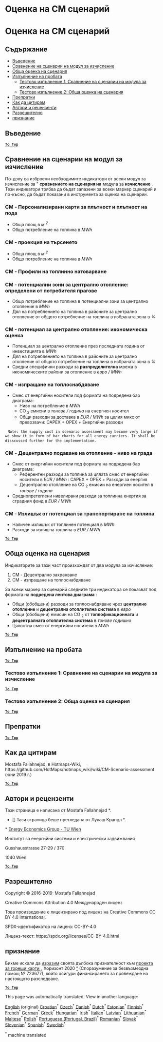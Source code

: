 <h1> <a class="anchor" id="cm-scenario-assessment" href="#cm-scenario-assessment"><i class="fa fa-link"></i></a> Оценка на СМ сценарий </h1><h1> <a class="anchor" id="cm-scenario-assessment" href="#cm-scenario-assessment"><i class="fa fa-link"></i></a> Оценка на СМ сценарий </h1><h2> <a class="anchor" id="table-of-contents" href="#table-of-contents"><i class="fa fa-link"></i></a> Съдържание </h2><ul><li> <a href="#introduction">Въведение</a> </li><li> <a href="#calculation-module-scenario-comparison">Сравнение на сценарии на модул за изчисление</a> </li><li> <a href="#overall-scenario-assessment">Обща оценка на сценария</a> </li><li> <a href="#sample-run">Изпълнение на пробата</a> <ul><li> <a href="#test-run-1-calculation-module-scenario-comparison">Тестово изпълнение 1: Сравнение на сценарии на модула за изчисление</a> </li><li> <a href="#test-run-2-overall-scenario-assessment">Тестово изпълнение 2: Обща оценка на сценария</a> </li></ul></li><li> <a href="#references">Препратки</a> </li><li> <a href="#how-to-cite">Как да цитирам</a> </li><li> <a href="#authors-and-reviewers">Автори и рецензенти</a> </li><li> <a href="#license">Разрешително</a> </li><li> <a href="#acknowledgement">признание</a> </li></ul><h2> <a class="anchor" id="introduction" href="#introduction"><i class="fa fa-link"></i></a> Въведение </h2><p><ins> <code><strong><a href="#table-of-contents">To Top</a></strong></code> </ins> </p><h2> <a class="anchor" id="calculation-module-scenario-comparison" href="#calculation-module-scenario-comparison"><i class="fa fa-link"></i></a> Сравнение на сценарии на модул за изчисление </h2><p> По-долу са изброени необходимите индикатори от всеки модул за изчисление за &quot; <strong>сравнението на сценария на</strong> модула за <strong>изчисление</strong> . Тези индикатори трябва да бъдат запазени за всеки маркер сценарий и по-късно, да бъдат показани в инструмента за оценка на сценарии. </p><h3> <a class="anchor" id="cm---customized-heat-and-floor-area-density-maps" href="#cm---customized-heat-and-floor-area-density-maps"><i class="fa fa-link"></i></a> CM - Персонализирани карти за плътност и плътност на пода </h3><ul><li> Обща площ в <em><em>м <sup>2</sup></em></em> </li><li> Общо потребление на топлина в <em><em>MWh</em></em> </li></ul><h3> <a class="anchor" id="cm---demand-projection" href="#cm---demand-projection"><i class="fa fa-link"></i></a> CM - проекция на търсенето </h3><ul><li> Обща площ в <em><em>м <sup>2</sup></em></em> </li><li> Общо потребление на топлина в <em><em>MWh</em></em> </li></ul><h3> <a class="anchor" id="cm---heat-load-profiles" href="#cm---heat-load-profiles"><i class="fa fa-link"></i></a> CM - Профили на топлинно натоварване </h3><h3> <a class="anchor" id="cm---district-heating-potential-areas--user-defined-thresholds" href="#cm---district-heating-potential-areas--user-defined-thresholds"><i class="fa fa-link"></i></a> CM - потенциални зони за централно отопление: определени от потребителя прагове </h3><ul><li> Общо потребление на топлина в потенциални зони за централно отопление в <em><em>MWh</em></em> </li><li> Дял на потреблението на топлина в районите за централно отопление от общото потребление на топлина в избраната зона в <em><em>%</em></em> </li></ul><h3> <a class="anchor" id="cm---district-heating-potential--economic-assessment" href="#cm---district-heating-potential--economic-assessment"><i class="fa fa-link"></i></a> CM - потенциал за централно отопление: икономическа оценка </h3><ul><li> Потенциал за централно отопление през последната година от инвестицията в <em><em>MWh</em></em> </li><li> Дял на потреблението на топлина в районите за централно отопление от общото потребление на топлина в избраната зона в <em><em>%</em></em> </li><li> Средни специфични разходи за <strong>разпределителна</strong> мрежа в икономическите райони за отопление в <em><em>евро / MWh</em></em> </li></ul><h3> <a class="anchor" id="cm---district-heating-supply-dispatch" href="#cm---district-heating-supply-dispatch"><i class="fa fa-link"></i></a> CM - изпращане на топлоснабдяване </h3><ul><li> Смес от енергийни носители под формата на подредена бар диаграма: <ul><li> Ниво на потребление в <em><em>MWh</em></em> </li><li> CO <sub>2</sub> емисии в <em><em>тонове / година</em></em> на енергиен носител </li><li> Общи разходи за доставка в <em><em>EUR / MWh</em></em> за целия микс от превозвачи: CAPEX + OPEX + Енергийни разходи </li></ul></li></ul><pre> <code>Note: the supply cost in scenario assessment may become very large if we show it in form of bar charts for all energy carriers. It shall be disscussed further for the implementation.</code> </pre><h3> <a class="anchor" id="cm---decentral-heating-supply---city-level" href="#cm---decentral-heating-supply---city-level"><i class="fa fa-link"></i></a> CM - Децентрално подаване на отопление - ниво на града </h3><ul><li> Смес от енергийни носители под формата на подредена бар диаграма: <ul><li> Референтни разходи за топлина за цялата смес от енергийни носители в <em><em>EUR / MWh</em></em> : CAPEX + OPEX + Разходи за енергия </li><li> Децентрално отопление на CO <sub>2</sub> емисии на енергиен носител в <em><em>тонове / година</em></em> </li></ul></li><li> Среднопретеглени нивелирани разходи за топлинна енергия за сградния фонд в <em><em>EUR / MWh</em></em> </li></ul><h3> <a class="anchor" id="cm---excess-heat-transport-potential" href="#cm---excess-heat-transport-potential"><i class="fa fa-link"></i></a> CM - Излишък от потенциал за транспортиране на топлина </h3><ul><li> Наличен излишък от топлинен потенциал в <em><em>MWh</em></em> </li><li> Разходи за излишна топлина в <em><em>EUR / MWh</em></em> </li></ul><p><ins> <code><strong><a href="#table-of-contents">To Top</a></strong></code> </ins> </p><h2> <a class="anchor" id="overall-scenario-assessment" href="#overall-scenario-assessment"><i class="fa fa-link"></i></a> Обща оценка на сценария </h2><p> Индикаторите за тази част произхождат от два модула за изчисление: </p><ol><li> CM - Децентрално захранване </li><li> CM - изпращане на топлоснабдяване </li></ol><p> За всеки маркер за сценарий следните три индикатора се показват под формата на <strong>подредена лентова диаграма</strong> : </p><ul><li> Общи (обобщени) разходи за топлоснабдяване чрез <strong>централно отопление</strong> и <strong>децентрална отоплителна система</strong> в <em><em>евро</em></em> </li><li> Общи (обобщени) емисии на CO <sub>2</sub> от <strong>топлофикационната</strong> и <strong>децентралната отоплителна система</strong> в <em><em>тонове годишно</em></em> </li><li> Цялостна смес от енергийни носители в <em><em>MWh</em></em> </li></ul><p><ins> <code><strong><a href="#table-of-contents">To Top</a></strong></code> </ins> </p><h2> <a class="anchor" id="sample-run" href="#sample-run"><i class="fa fa-link"></i></a> Изпълнение на пробата </h2><p><ins> <code><strong><a href="#table-of-contents">To Top</a></strong></code> </ins> </p><h3> <a class="anchor" id="test-run-1--calculation-module-scenario-comparison" href="#test-run-1--calculation-module-scenario-comparison"><i class="fa fa-link"></i></a> Тестово изпълнение 1: Сравнение на сценарии на модула за изчисление </h3><p><ins> <code><strong><a href="#table-of-contents">To Top</a></strong></code> </ins> </p><h3> <a class="anchor" id="test-run-2--overall-scenario-assessment" href="#test-run-2--overall-scenario-assessment"><i class="fa fa-link"></i></a> Тестово изпълнение 2: Обща оценка на сценария </h3><p><ins> <code><strong><a href="#table-of-contents">To Top</a></strong></code> </ins> </p><h2> <a class="anchor" id="references" href="#references"><i class="fa fa-link"></i></a> Препратки </h2><p><ins> <code><strong><a href="#table-of-contents">To Top</a></strong></code> </ins> </p><h2> <a class="anchor" id="how-to-cite" href="#how-to-cite"><i class="fa fa-link"></i></a> Как да цитирам </h2><p> Mostafa Fallahnejad, в Hotmaps-Wiki, https://github.com/HotMaps/hotmaps_wiki/wiki/CM-Scenario-assessment (юни 2019 г.) </p><p><ins> <code><strong><a href="#table-of-contents">To Top</a></strong></code> </ins> </p><h2> <a class="anchor" id="authors-and-reviewers" href="#authors-and-reviewers"><i class="fa fa-link"></i></a> Автори и рецензенти </h2><p> Тази страница е написана от Mostafa Fallahnejad *. </p><ul><li> [] Тази страница беше прегледана от Лукаш Кранцл *. </li></ul><p> * <a href="https://eeg.tuwien.ac.at/">Energy Economics Group - TU Wien</a> </p><p> Институт за енергийни системи и електрически задвижвания </p><p> Gusshausstrasse 27-29 / 370 </p><p> 1040 Wien </p><p><ins> <code><strong><a href="#table-of-contents">To Top</a></strong></code> </ins> </p><h2> <a class="anchor" id="license" href="#license"><i class="fa fa-link"></i></a> Разрешително </h2><p> Copyright © 2016-2019: Mostafa Fallahnejad </p><p> Creative Commons Attribution 4.0 Международен лиценз </p><p> Това произведение е лицензирано под лиценз на Creative Commons CC BY 4.0 International. </p><p> SPDX-идентификатор на лиценз: CC-BY-4.0 </p><p> Лиценз-текст: https://spdx.org/licenses/CC-BY-4.0.html </p><h2> <a class="anchor" id="acknowledgement" href="#acknowledgement"><i class="fa fa-link"></i></a> признание </h2><p> Бихме искали да <a href="https://www.hotmaps-project.eu">изразим</a> своята дълбока признателност към <a href="https://www.hotmaps-project.eu">проекта за горещи карти „</a> Хоризонт 2020 <a href="https://www.hotmaps-project.eu">“</a> (Споразумение за безвъзмездна помощ № 723677), който осигури финансирането за провеждане на настоящото разследване. </p><p><ins> <code><strong><a href="#table-of-contents">To Top</a></strong></code> </ins> </p>
<!--- THIS IS A SUPER UNIQUE IDENTIFIER -->

This page was automatically translated. View in another language:

[English](../en/CM-Scenario-assessment) (original)  [Croatian](../hr/CM-Scenario-assessment)<sup>\*</sup> [Czech](../cs/CM-Scenario-assessment)<sup>\*</sup> [Danish](../da/CM-Scenario-assessment)<sup>\*</sup> [Dutch](../nl/CM-Scenario-assessment)<sup>\*</sup> [Estonian](../et/CM-Scenario-assessment)<sup>\*</sup> [Finnish](../fi/CM-Scenario-assessment)<sup>\*</sup> [French](../fr/CM-Scenario-assessment)<sup>\*</sup> [German](../de/CM-Scenario-assessment)<sup>\*</sup> [Greek](../el/CM-Scenario-assessment)<sup>\*</sup> [Hungarian](../hu/CM-Scenario-assessment)<sup>\*</sup> [Irish](../ga/CM-Scenario-assessment)<sup>\*</sup> [Italian](../it/CM-Scenario-assessment)<sup>\*</sup> [Latvian](../lv/CM-Scenario-assessment)<sup>\*</sup> [Lithuanian](../lt/CM-Scenario-assessment)<sup>\*</sup> [Maltese](../mt/CM-Scenario-assessment)<sup>\*</sup> [Polish](../pl/CM-Scenario-assessment)<sup>\*</sup> [Portuguese (Portugal, Brazil)](../pt/CM-Scenario-assessment)<sup>\*</sup> [Romanian](../ro/CM-Scenario-assessment)<sup>\*</sup> [Slovak](../sk/CM-Scenario-assessment)<sup>\*</sup> [Slovenian](../sl/CM-Scenario-assessment)<sup>\*</sup> [Spanish](../es/CM-Scenario-assessment)<sup>\*</sup> [Swedish](../sv/CM-Scenario-assessment)<sup>\*</sup> 

<sup>\*</sup> machine translated
